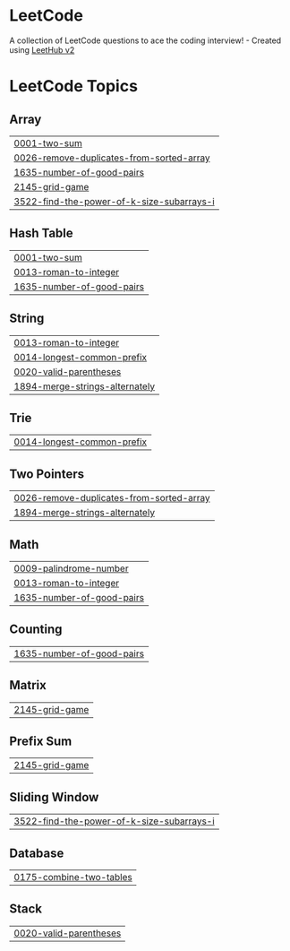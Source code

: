 # LeetCode
A collection of LeetCode questions to ace the coding interview! - Created using [LeetHub v2](https://github.com/arunbhardwaj/LeetHub-2.0)

<!---LeetCode Topics Start-->
# LeetCode Topics
## Array
|  |
| ------- |
| [0001-two-sum](https://github.com/AmeedDarawsheh/LeetCode/tree/master/0001-two-sum) |
| [0026-remove-duplicates-from-sorted-array](https://github.com/AmeedDarawsheh/LeetCode/tree/master/0026-remove-duplicates-from-sorted-array) |
| [1635-number-of-good-pairs](https://github.com/AmeedDarawsheh/LeetCode/tree/master/1635-number-of-good-pairs) |
| [2145-grid-game](https://github.com/AmeedDarawsheh/LeetCode/tree/master/2145-grid-game) |
| [3522-find-the-power-of-k-size-subarrays-i](https://github.com/AmeedDarawsheh/LeetCode/tree/master/3522-find-the-power-of-k-size-subarrays-i) |
## Hash Table
|  |
| ------- |
| [0001-two-sum](https://github.com/AmeedDarawsheh/LeetCode/tree/master/0001-two-sum) |
| [0013-roman-to-integer](https://github.com/AmeedDarawsheh/LeetCode/tree/master/0013-roman-to-integer) |
| [1635-number-of-good-pairs](https://github.com/AmeedDarawsheh/LeetCode/tree/master/1635-number-of-good-pairs) |
## String
|  |
| ------- |
| [0013-roman-to-integer](https://github.com/AmeedDarawsheh/LeetCode/tree/master/0013-roman-to-integer) |
| [0014-longest-common-prefix](https://github.com/AmeedDarawsheh/LeetCode/tree/master/0014-longest-common-prefix) |
| [0020-valid-parentheses](https://github.com/AmeedDarawsheh/LeetCode/tree/master/0020-valid-parentheses) |
| [1894-merge-strings-alternately](https://github.com/AmeedDarawsheh/LeetCode/tree/master/1894-merge-strings-alternately) |
## Trie
|  |
| ------- |
| [0014-longest-common-prefix](https://github.com/AmeedDarawsheh/LeetCode/tree/master/0014-longest-common-prefix) |
## Two Pointers
|  |
| ------- |
| [0026-remove-duplicates-from-sorted-array](https://github.com/AmeedDarawsheh/LeetCode/tree/master/0026-remove-duplicates-from-sorted-array) |
| [1894-merge-strings-alternately](https://github.com/AmeedDarawsheh/LeetCode/tree/master/1894-merge-strings-alternately) |
## Math
|  |
| ------- |
| [0009-palindrome-number](https://github.com/AmeedDarawsheh/LeetCode/tree/master/0009-palindrome-number) |
| [0013-roman-to-integer](https://github.com/AmeedDarawsheh/LeetCode/tree/master/0013-roman-to-integer) |
| [1635-number-of-good-pairs](https://github.com/AmeedDarawsheh/LeetCode/tree/master/1635-number-of-good-pairs) |
## Counting
|  |
| ------- |
| [1635-number-of-good-pairs](https://github.com/AmeedDarawsheh/LeetCode/tree/master/1635-number-of-good-pairs) |
## Matrix
|  |
| ------- |
| [2145-grid-game](https://github.com/AmeedDarawsheh/LeetCode/tree/master/2145-grid-game) |
## Prefix Sum
|  |
| ------- |
| [2145-grid-game](https://github.com/AmeedDarawsheh/LeetCode/tree/master/2145-grid-game) |
## Sliding Window
|  |
| ------- |
| [3522-find-the-power-of-k-size-subarrays-i](https://github.com/AmeedDarawsheh/LeetCode/tree/master/3522-find-the-power-of-k-size-subarrays-i) |
## Database
|  |
| ------- |
| [0175-combine-two-tables](https://github.com/AmeedDarawsheh/LeetCode/tree/master/0175-combine-two-tables) |
## Stack
|  |
| ------- |
| [0020-valid-parentheses](https://github.com/AmeedDarawsheh/LeetCode/tree/master/0020-valid-parentheses) |
<!---LeetCode Topics End-->
